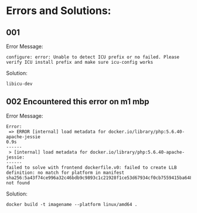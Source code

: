 # Errors and Solutions:

## 001
Error Message:
```
configure: error: Unable to detect ICU prefix or no failed. Please verify ICU install prefix and make sure icu-config works
```
Solution:
```
libicu-dev
```

## 002 Encountered this error on m1 mbp
Error Message:
```
Error:
 => ERROR [internal] load metadata for docker.io/library/php:5.6.40-apache-jessie                                                                                                                                                  0.9s
------
 > [internal] load metadata for docker.io/library/php:5.6.40-apache-jessie:
------
failed to solve with frontend dockerfile.v0: failed to create LLB definition: no match for platform in manifest sha256:5a43f74ce996a32c46bdb9c9893c1c21928f1ce53d67934cf0cb7559415ba648: not found
```

Solution:
```
docker build -t imagename --platform linux/amd64 .
```